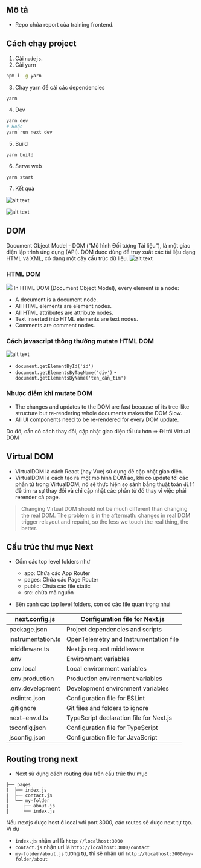 ## Mô tả

- Repo chứa report của training frontend. 

## Cách chạy project
1. Cài `nodejs`.
2. Cài yarn
```sh
npm i -g yarn
```
3. Chạy yarn để cài các dependencies
```sh
yarn
```

4. Dev
```sh
yarn dev
# Hoặc
yarn run next dev
```

5. Build

```
yarn build
```

6. Serve web
```
yarn start
```

7. Kết quả

![alt text](docs/image-3.png)

![alt text](docs/image-4.png)

## DOM

Document Object Model - DOM ("Mô hình Đối tượng Tài liệu"), là một giao diện lập trình ứng dụng (API). DOM được dùng để truy xuất các tài liệu dạng HTML và XML, có dạng một cây cấu trúc dữ liệu.
![alt text](docs/image.png)

### HTML DOM
![](docs/image-1.png)
In HTML DOM (Document Object Model), every element is a node:

- A document is a document node.
- All HTML elements are element nodes.
- All HTML attributes are attribute nodes.
- Text inserted into HTML elements are text nodes.
- Comments are comment nodes.

### Cách javascript thông thường mutate HTML DOM
![alt text](docs/image-2.png)

- `document.getElementById('id')`
- `document.getElementsByTagName('div')`
-` document.getElementsByName('tên_cần_tìm')`

### Nhược điểm khi mutate DOM
- The changes and updates to the DOM are fast because of its tree-like structure but re-rendering whole documents makes the DOM Slow.
- All UI components need to be re-rendered for every DOM update.

Do đó, cần có cách thay đổi, cập nhật giao diện tối ưu hơn => Đi tới Virtual DOM

## Virtual DOM

- VirtualDOM là cách React (hay Vue) sử dụng để cập nhật giao diện.
- VirtualDOM là cách tạo ra một mô hình DOM ảo, khi có update tới các phần tử trong VirtualDOM, nó sẽ thực hiện so sánh bằng thuật toán `diff` để tìm ra sự thay đổi và chỉ cập nhật các phần tử đó thay vì việc phải rerender cả page.

> Changing Virtual DOM should not be much different than changing the real DOM. The problem is in the aftermath: changes in real DOM trigger relayout and repaint, so the less we touch the real thing, the better.

## Cấu trúc thư mục Next

- Gồm các top level folders như
    - app: Chứa các App Router
    - pages: Chứa các Page Router
    - public: Chứa các file static
    - src: chứa mã nguồn

- Bên cạnh các top level folders, còn có các file quan trọng như

| next.config.js     | Configuration file for Next.js          |
|--------------------|-----------------------------------------|
| package.json       | Project dependencies and scripts        |
| instrumentation.ts | OpenTelemetry and Instrumentation file  |
| middleware.ts      | Next.js request middleware              |
| .env               | Environment variables                   |
| .env.local         | Local environment variables             |
| .env.production    | Production environment variables        |
| .env.development   | Development environment variables       |
| .eslintrc.json     | Configuration file for ESLint           |
| .gitignore         | Git files and folders to ignore         |
| next-env.d.ts      | TypeScript declaration file for Next.js |
| tsconfig.json      | Configuration file for TypeScript       |
| jsconfig.json      | Configuration file for JavaScript       |


## Routing trong next
- Next sử dụng cách routing dựa trên cấu trúc thư mục

```
├── pages
|  ├── index.js
|  ├── contact.js
|  └── my-folder
|     ├── about.js
|     └── index.js
```

Nếu nextjs được host ở local với port 3000, các routes sẽ được next tự tạo. Ví dụ 
- `index.js` nhận url là `http://localhost:3000`
- `contact.js` nhận url là `http://localhost:3000/contact`
- `my-folder/about.js` tương tự, thì sẽ nhận url `http://localhost:3000/my-folder/about`
